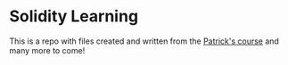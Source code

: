 # Solidity Learning
This is a repo with files created and written from the [Patrick's course](https://www.youtube.com/watch?v=umepbfKp5rI&list=PL4Rj_WH6yLgWe7TxankiqkrkVKXIwOP42&index=4) and many more to come!
